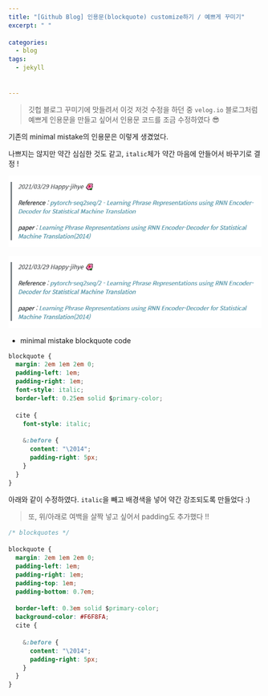 ```yaml
---
title: "[Github Blog] 인용문(blockquote) customize하기 / 예쁘게 꾸미기"
excerpt: " "

categories: 
  - blog
tags: 
  - jekyll


---
```


> 깃헙 블로그 꾸미기에 맛들려서 이것 저것 수정을 하던 중 `velog.io` 블로그처럼 예쁘게 인용문을 만들고 싶어서 인용문 코드를 조금 수정하였다 😎

  
  
기존의 minimal mistake의 인용문은 이렇게 생겼었다.

나쁘지는 않지만 약간 심심한 것도 같고, `italic`체가 약간 마음에 안들어서 바꾸기로 결정 !

<p align="center"><img src="https://github.com/happy-jihye/happy-jihye.github.io/blob/master/_posts/images/blog/block_quote1.png?raw=1" width = "700" ></p>

<p align="center"><img src="https://github.com/happy-jihye/happy-jihye.github.io/blob/master/_posts/images/blog/block_quote1.png?raw=1" width = "700" ></p>

- minimal mistake blockquote code

```css
blockquote {
  margin: 2em 1em 2em 0;
  padding-left: 1em;
  padding-right: 1em;
  font-style: italic;
  border-left: 0.25em solid $primary-color;

  cite {
    font-style: italic;

    &:before {
      content: "\2014";
      padding-right: 5px;
    }
  }
}
```

아래와 같이 수정하였다.
`italic`을 빼고 배경색을 넣어 약간 강조되도록 만들었다 :)

> 또, 위/아래로 여백을 살짝 넣고 싶어서 padding도 추가했다 !!


```css
/* blockquotes */

blockquote {
  margin: 2em 1em 2em 0;
  padding-left: 1em;
  padding-right: 1em;
  padding-top: 1em;
  padding-bottom: 0.7em;

  border-left: 0.3em solid $primary-color;
  background-color: #F6F8FA;
  cite {

    &:before {
      content: "\2014";
      padding-right: 5px;
    }
  }
}
```